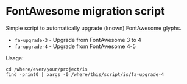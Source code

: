 FontAwesome migration script
============================
Simple script to automatically upgrade (known) FontAwesome glyphs.

* `fa-upgrade-3` - Upgrade from FontAwesome 3 to 4
* `fa-upgrade-4` - Upgrade from FontAwesome 4-5

Usage:

	cd /where/ever/your/project/is
	find -print0 | xargs -0 /where/this/script/is/fa-upgrade-4
